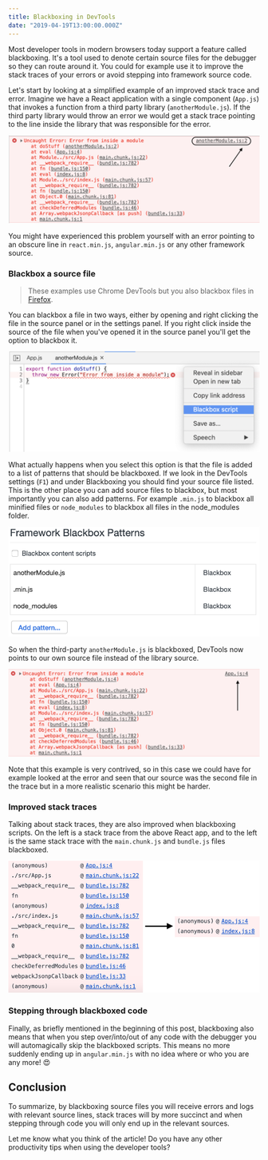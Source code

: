 ```yaml
---
title: Blackboxing in DevTools
date: "2019-04-19T13:00:00.000Z"
---
```


Most developer tools in modern browsers today support a feature called blackboxing. It's a tool used to denote certain source files for the debugger so they can route around it. You could for example use it to improve the stack traces of your errors or avoid stepping into framework source code.

Let's start by looking at a simplified example of an improved stack trace and error. Imagine we have a React application with a single component (`App.js`) that invokes a function from a third party library (`anotherModule.js`). If the third party library would throw an error we would get a stack trace pointing to the line inside the library that was responsible for the error.

![](lib-error.png)

You might have experienced this problem yourself with an error pointing to an obscure line in `react.min.js`, `angular.min.js` or any other framework source.

### Blackbox a source file

> These examples use Chrome DevTools but you also blackbox files in [Firefox](https://developer.mozilla.org/en-US/docs/Tools/Debugger/How_to/Black_box_a_source).

You can blackbox a file in two ways, either by opening and right clicking the file in the source panel or in the settings panel. If you right click inside the source of the file when you've opened it in the source panel you'll get the option to blackbox it.

![](blackbox-right-click.png)

What actually happens when you select this option is that the file is added to a list of patterns that should be blackboxed. If we look in the DevTools settings (`F1`) and under Blackboxing you should find your source file listed. This is the other place you can add source files to blackbox, but most importantly you can also add patterns. For example `.min.js` to blackbox all minified files or `node_modules` to blackbox all files in the node_modules folder.

![](blackbox-patterns.png)

So when the third-party `anotherModule.js` is blackboxed, DevTools now points to our own source file instead of the library source.

![](better-lib-error.png)

Note that this example is very contrived, so in this case we could have for example looked at the error and seen that our source was the second file in the trace but in a more realistic scenario this might be harder.

### Improved stack traces

Talking about stack traces, they are also improved when blackboxing scripts. On the left is a stack trace from the above React app, and to the left is the same stack trace with the `main.chunk.js` and `bundle.js` files blackboxed.

![](stacktrace.png)

### Stepping through blackboxed code

Finally, as briefly mentioned in the beginning of this post, blackboxing also means that when you step over/into/out of any code with the debugger you will automagically skip the blackboxed scripts. This means no more suddenly ending up in `angular.min.js` with no idea where or who you are any more! 😍

## Conclusion

To summarize, by blackboxing source files you will receive errors and logs with relevant source lines, stack traces will by more succinct and when stepping through code you will only end up in the relevant sources.

Let me know what you think of the article! Do you have any other productivity tips when using the developer tools?
